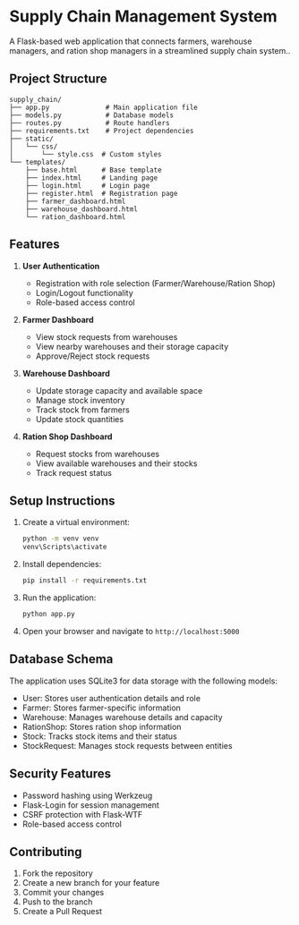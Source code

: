 # Supply Chain Management System

A Flask-based web application that connects farmers, warehouse managers, and ration shop managers in a streamlined supply chain system..

## Project Structure
```
supply_chain/
├── app.py              # Main application file
├── models.py           # Database models
├── routes.py           # Route handlers
├── requirements.txt    # Project dependencies
├── static/
│   └── css/
│       └── style.css  # Custom styles
└── templates/
    ├── base.html      # Base template
    ├── index.html     # Landing page
    ├── login.html     # Login page
    ├── register.html  # Registration page
    ├── farmer_dashboard.html
    ├── warehouse_dashboard.html
    └── ration_dashboard.html
```

## Features

1. **User Authentication**
   - Registration with role selection (Farmer/Warehouse/Ration Shop)
   - Login/Logout functionality
   - Role-based access control

2. **Farmer Dashboard**
   - View stock requests from warehouses
   - View nearby warehouses and their storage capacity
   - Approve/Reject stock requests

3. **Warehouse Dashboard**
   - Update storage capacity and available space
   - Manage stock inventory
   - Track stock from farmers
   - Update stock quantities

4. **Ration Shop Dashboard**
   - Request stocks from warehouses
   - View available warehouses and their stocks
   - Track request status

## Setup Instructions

1. Create a virtual environment:
   ```bash
   python -m venv venv
   venv\Scripts\activate
   ```

2. Install dependencies:
   ```bash
   pip install -r requirements.txt
   ```

3. Run the application:
   ```bash
   python app.py
   ```

4. Open your browser and navigate to `http://localhost:5000`

## Database Schema

The application uses SQLite3 for data storage with the following models:

- User: Stores user authentication details and role
- Farmer: Stores farmer-specific information
- Warehouse: Manages warehouse details and capacity
- RationShop: Stores ration shop information
- Stock: Tracks stock items and their status
- StockRequest: Manages stock requests between entities

## Security Features

- Password hashing using Werkzeug
- Flask-Login for session management
- CSRF protection with Flask-WTF
- Role-based access control

## Contributing

1. Fork the repository
2. Create a new branch for your feature
3. Commit your changes
4. Push to the branch
5. Create a Pull Request
